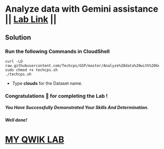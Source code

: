 # Analyze data with Gemini assistance || [Lab Link](https://www.cloudskillsboost.google/games/5700/labs/36430) ||

## Solution

### Run the following Commands in CloudShell

```
curl -LO raw.githubusercontent.com/Techcps/GSP/master/Analyze%20data%20with%20Gemini%20assistance/techcps.sh
sudo chmod +x techcps.sh
./techcps.sh
```

* Type **clouds** for the Dataset name.

### Congratulations 🎉 for completing the Lab !

##### *You Have Successfully Demonstrated Your Skills And Determination.*

#### *Well done!*

# [MY QWIK LAB](https://www.youtube.com/@MyQwiklab)
